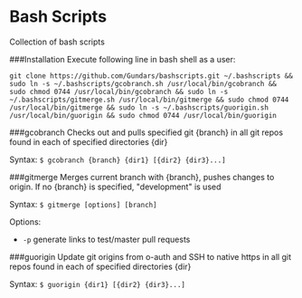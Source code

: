 Bash Scripts
===========
Collection of bash scripts

###Installation
Execute following line in bash shell as a user:
```
git clone https://github.com/Gundars/bashscripts.git ~/.bashscripts && sudo ln -s ~/.bashscripts/gcobranch.sh /usr/local/bin/gcobranch && sudo chmod 0744 /usr/local/bin/gcobranch && sudo ln -s ~/.bashscripts/gitmerge.sh /usr/local/bin/gitmerge && sudo chmod 0744 /usr/local/bin/gitmerge && sudo ln -s ~/.bashscripts/guorigin.sh /usr/local/bin/guorigin && sudo chmod 0744 /usr/local/bin/guorigin
```

###gcobranch
Checks out and pulls specified git {branch} in all git repos found in each of specified directories {dir}

Syntax: `$ gcobranch {branch} {dir1} [{dir2} {dir3}...]`

###gitmerge
Merges current branch with {branch}, pushes changes to origin. If no {branch} is specified, "development" is used

Syntax: `$ gitmerge [options] [branch]`

Options:
- `-p`  generate links to test/master pull requests

###guorigin
Update git origins from o-auth and SSH to native https in all git repos found in each of specified directories {dir}

Syntax: `$ guorigin {dir1} [{dir2} {dir3}...]`
